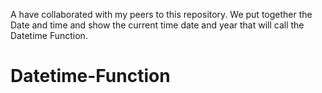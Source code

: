A have collaborated with my peers to this repository. We put together the Date and time and show the current time date and year that will call the Datetime Function.

# Datetime-Function

